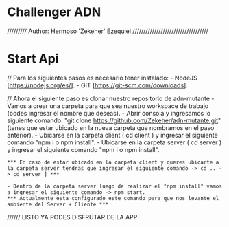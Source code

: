 # Challenger ADN
/////////
Author: Hermoso 'Zekeher' Ezequiel
///////////////////////////////////
# Start Api
// Para los siguientes pasos es necesario tener instalado:
    - NodeJS [https://nodejs.org/es/].
    - GIT [https://git-scm.com/downloads].

// Ahora el siguiente paso es clonar nuestro repositorio de adn-mutante
    - Vamos a crear una carpeta para que sea nuestro workspace de trabajo (podes ingresar el nombre que deseas).
    - Abrir consola y ingresamos lo siguiente comando: "git clone https://github.com/Zekeher/adn-mutante.git" (tenes que estar ubicado en la nueva carpeta que nombramos en el paso anterior).
    - Ubicarse en la carpeta client ( cd client ) y ingresar el siguiente comando "npm i o npm install".
    - Ubicarse en la carpeta server ( cd server ) y ingresar el siguiente comando "npm i o npm install".

    *** En caso de estar ubicado en la carpeta client y queres ubicarte a la carpeta server tendras que ingresar el siguiente comando -> cd .. -> cd server ] ***

    - Dentro de la carpeta server luego de realizar el "npm install" vamos a ingresar el siguiente comando -> npm start.
    *** Actualmente esta configurado este comando para que nos levante el ambiente del Server + Cliente ***

////// LISTO YA PODES DISFRUTAR DE LA APP